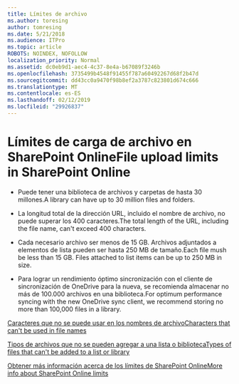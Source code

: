 ```yaml
---
title: Límites de archivo
ms.author: toresing
author: tomresing
ms.date: 5/21/2018
ms.audience: ITPro
ms.topic: article
ROBOTS: NOINDEX, NOFOLLOW
localization_priority: Normal
ms.assetid: dc0eb9d1-aec4-4c37-8e4a-b67089f3246b
ms.openlocfilehash: 3735499b4548f91455f787a60492267d68f2b47d
ms.sourcegitcommit: dd43cc0a9470f98b8ef2a3787c823801d674c666
ms.translationtype: MT
ms.contentlocale: es-ES
ms.lasthandoff: 02/12/2019
ms.locfileid: "29926837"
---
```

# <a name="file-upload-limits-in-sharepoint-online"></a><span data-ttu-id="67b1e-102">Límites de carga de archivo en SharePoint Online</span><span class="sxs-lookup"><span data-stu-id="67b1e-102">File upload limits in SharePoint Online</span></span>

- <span data-ttu-id="67b1e-103">Puede tener una biblioteca de archivos y carpetas de hasta 30 millones.</span><span class="sxs-lookup"><span data-stu-id="67b1e-103">A library can have up to 30 million files and folders.</span></span>
    
- <span data-ttu-id="67b1e-104">La longitud total de la dirección URL, incluido el nombre de archivo, no puede superar los 400 caracteres.</span><span class="sxs-lookup"><span data-stu-id="67b1e-104">The total length of the URL, including the file name, can't exceed 400 characters.</span></span>
    
- <span data-ttu-id="67b1e-p101">Cada necesario archivo ser menos de 15 GB. Archivos adjuntados a elementos de lista pueden ser hasta 250 MB de tamaño.</span><span class="sxs-lookup"><span data-stu-id="67b1e-p101">Each file mush be less than 15 GB. Files attached to list items can be up to 250 MB in size.</span></span>
    
- <span data-ttu-id="67b1e-107">Para lograr un rendimiento óptimo sincronización con el cliente de sincronización de OneDrive para la nueva, se recomienda almacenar no más de 100.000 archivos en una biblioteca.</span><span class="sxs-lookup"><span data-stu-id="67b1e-107">For optimum performance syncing with the new OneDrive sync client, we recommend storing no more than 100,000 files in a library.</span></span> 
    
[<span data-ttu-id="67b1e-108">Caracteres que no se puede usar en los nombres de archivo</span><span class="sxs-lookup"><span data-stu-id="67b1e-108">Characters that can't be used in file names</span></span>](https://go.microsoft.com/fwlink/?linkid=866430)
  
[<span data-ttu-id="67b1e-109">Tipos de archivos que no se pueden agregar a una lista o biblioteca</span><span class="sxs-lookup"><span data-stu-id="67b1e-109">Types of files that can't be added to a list or library</span></span>](https://go.microsoft.com/fwlink/?linkid=273757)
  
[<span data-ttu-id="67b1e-110">Obtener más información acerca de los límites de SharePoint Online</span><span class="sxs-lookup"><span data-stu-id="67b1e-110">More info about SharePoint Online limits</span></span>](https://go.microsoft.com/fwlink/?linkid=271273)
  

